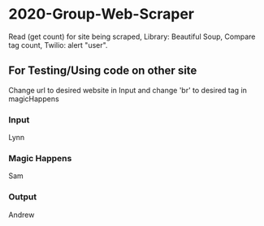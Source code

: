 # 2020-Group-Web-Scraper
Read (get count) for site being scraped,
  Library: Beautiful Soup, 
Compare tag count,
Twilio: alert "user".

## For Testing/Using code on other site
Change url to desired website in Input and change 'br' to desired tag in magicHappens

### Input
Lynn

### Magic Happens
Sam

### Output
Andrew
